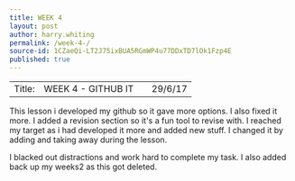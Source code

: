 ```yaml
---
title: WEEK 4 
layout: post
author: harry.whiting
permalink: /week-4-/
source-id: 1CZaeQi-LT2J75ixBUA5RGmWP4u77DDxTD7lOk1Fzp4E
published: true
---
```

<table>
  <tr>
    <td>Title:</td>
    <td>WEEK 4 - GITHUB IT </td>
    <td></td>
    <td>29/6/17</td>
  </tr>
</table>


This lesson i developed my github so it gave more options. I also fixed it more. I added a revision section so it's a fun tool to revise with. I reached my target as i had developed it more and added new stuff. I changed it by adding and taking away during the lesson.

I blacked out distractions and work hard to complete my task. I also added back up my weeks2 as this got deleted.  

